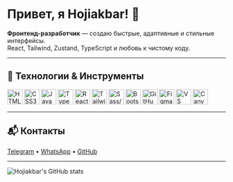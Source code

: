 # Привет, я Hojiakbar! 👋

**Фронтенд-разработчик** — создаю быстрые, адаптивные и стильные интерфейсы.  
React, Tailwind, Zustand, TypeScript и любовь к чистому коду.

---

## 🚀 Технологии & Инструменты

<p align="left">
  <img src="https://cdn.jsdelivr.net/gh/devicons/devicon/icons/html5/html5-original.svg" width="35" title="HTML5" />
  <img src="https://cdn.jsdelivr.net/gh/devicons/devicon/icons/css3/css3-original.svg" width="35" title="CSS3" />
  <img src="https://cdn.jsdelivr.net/gh/devicons/devicon/icons/javascript/javascript-original.svg" width="35" title="JavaScript" />
  <img src="https://cdn.jsdelivr.net/gh/devicons/devicon/icons/typescript/typescript-original.svg" width="35" title="TypeScript" />
  <img src="https://cdn.jsdelivr.net/gh/devicons/devicon/icons/react/react-original.svg" width="35" title="React" />
  <img src="https://cdn.jsdelivr.net/gh/devicons/devicon/icons/tailwindcss/tailwindcss-plain.svg" width="35" title="Tailwind CSS" />
  <img src="https://cdn.jsdelivr.net/gh/devicons/devicon/icons/sass/sass-original.svg" width="35" title="Sass/SCSS" />
  <img src="https://cdn.jsdelivr.net/gh/devicons/devicon/icons/bootstrap/bootstrap-plain.svg" width="35" title="Bootstrap" />
  <img src="https://cdn.jsdelivr.net/gh/devicons/devicon/icons/github/github-original.svg" width="35" title="GitHub" />
  <img src="https://cdn.jsdelivr.net/gh/devicons/devicon/icons/figma/figma-original.svg" width="35" title="Figma" />
  <img src="https://cdn.jsdelivr.net/gh/devicons/devicon/icons/vscode/vscode-original.svg" width="35" title="VS Code" />
  <img src="https://cdn.worldvectorlogo.com/logos/canva-1.svg" width="35" title="Canva" />
</p>

---

## 📬 Контакты

[Telegram](https://t.me/08hoji00) • [WhatsApp](https://wa.me/996555251506) • [GitHub](https://github.com/HojiakbarMirzakarimov)

---

![Hojiakbar's GitHub stats](https://github-readme-stats.vercel.app/api?username=HojiakbarMirzakarimov&show_icons=true&theme=radical)

